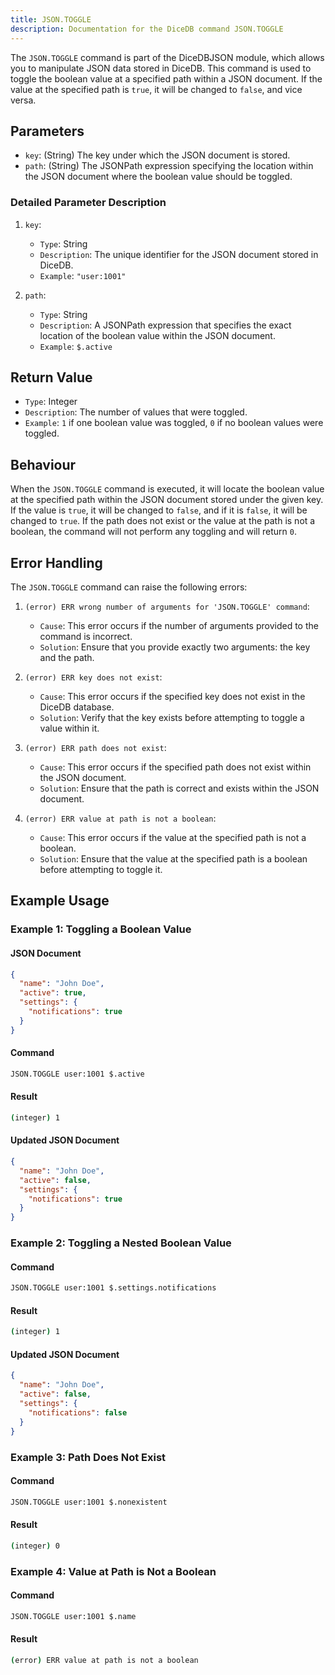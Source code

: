 ```yaml
---
title: JSON.TOGGLE
description: Documentation for the DiceDB command JSON.TOGGLE
---
```


The `JSON.TOGGLE` command is part of the DiceDBJSON module, which allows you to manipulate JSON data stored in DiceDB. This command is used to toggle the boolean value at a specified path within a JSON document. If the value at the specified path is `true`, it will be changed to `false`, and vice versa.

## Parameters

- `key`: (String) The key under which the JSON document is stored.
- `path`: (String) The JSONPath expression specifying the location within the JSON document where the boolean value should be toggled.

### Detailed Parameter Description

1. `key`:

   - `Type`: String
   - `Description`: The unique identifier for the JSON document stored in DiceDB.
   - `Example`: `"user:1001"`

2. `path`:

   - `Type`: String
   - `Description`: A JSONPath expression that specifies the exact location of the boolean value within the JSON document.
   - `Example`: `$.active`

## Return Value

- `Type`: Integer
- `Description`: The number of values that were toggled.
- `Example`: `1` if one boolean value was toggled, `0` if no boolean values were toggled.

## Behaviour

When the `JSON.TOGGLE` command is executed, it will locate the boolean value at the specified path within the JSON document stored under the given key. If the value is `true`, it will be changed to `false`, and if it is `false`, it will be changed to `true`. If the path does not exist or the value at the path is not a boolean, the command will not perform any toggling and will return `0`.

## Error Handling

The `JSON.TOGGLE` command can raise the following errors:

1. `(error) ERR wrong number of arguments for 'JSON.TOGGLE' command`:

   - `Cause`: This error occurs if the number of arguments provided to the command is incorrect.
   - `Solution`: Ensure that you provide exactly two arguments: the key and the path.

2. `(error) ERR key does not exist`:

   - `Cause`: This error occurs if the specified key does not exist in the DiceDB database.
   - `Solution`: Verify that the key exists before attempting to toggle a value within it.

3. `(error) ERR path does not exist`:

   - `Cause`: This error occurs if the specified path does not exist within the JSON document.
   - `Solution`: Ensure that the path is correct and exists within the JSON document.

4. `(error) ERR value at path is not a boolean`:

   - `Cause`: This error occurs if the value at the specified path is not a boolean.
   - `Solution`: Ensure that the value at the specified path is a boolean before attempting to toggle it.

## Example Usage

### Example 1: Toggling a Boolean Value

#### JSON Document

```json
{
  "name": "John Doe",
  "active": true,
  "settings": {
    "notifications": true
  }
}
```

#### Command

```bash
JSON.TOGGLE user:1001 $.active
```

#### Result

```bash
(integer) 1
```

#### Updated JSON Document

```json
{
  "name": "John Doe",
  "active": false,
  "settings": {
    "notifications": true
  }
}
```

### Example 2: Toggling a Nested Boolean Value

#### Command

```bash
JSON.TOGGLE user:1001 $.settings.notifications
```

#### Result

```bash
(integer) 1
```

#### Updated JSON Document

```json
{
  "name": "John Doe",
  "active": false,
  "settings": {
    "notifications": false
  }
}
```

### Example 3: Path Does Not Exist

#### Command

```bash
JSON.TOGGLE user:1001 $.nonexistent
```

#### Result

```bash
(integer) 0
```

### Example 4: Value at Path is Not a Boolean

#### Command

```bash
JSON.TOGGLE user:1001 $.name
```

#### Result

```bash
(error) ERR value at path is not a boolean
```
